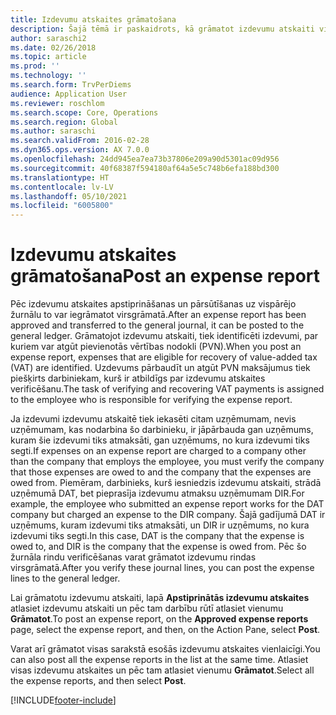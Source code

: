 ```yaml
---
title: Izdevumu atskaites grāmatošana
description: Šajā tēmā ir paskaidrots, kā grāmatot izdevumu atskaiti virsgrāmatā.
author: saraschi2
ms.date: 02/26/2018
ms.topic: article
ms.prod: ''
ms.technology: ''
ms.search.form: TrvPerDiems
audience: Application User
ms.reviewer: roschlom
ms.search.scope: Core, Operations
ms.search.region: Global
ms.author: saraschi
ms.search.validFrom: 2016-02-28
ms.dyn365.ops.version: AX 7.0.0
ms.openlocfilehash: 24dd945ea7ea73b37806e209a90d5301ac09d956
ms.sourcegitcommit: 40f68387f594180af64a5e5c748b6efa188bd300
ms.translationtype: HT
ms.contentlocale: lv-LV
ms.lasthandoff: 05/10/2021
ms.locfileid: "6005800"
---
```

# <a name="post-an-expense-report"></a><span data-ttu-id="1a4f3-103">Izdevumu atskaites grāmatošana</span><span class="sxs-lookup"><span data-stu-id="1a4f3-103">Post an expense report</span></span>

<span data-ttu-id="1a4f3-104">Pēc izdevumu atskaites apstiprināšanas un pārsūtīšanas uz vispārējo žurnālu to var iegrāmatot virsgrāmatā.</span><span class="sxs-lookup"><span data-stu-id="1a4f3-104">After an expense report has been approved and transferred to the general journal, it can be posted to the general ledger.</span></span> <span data-ttu-id="1a4f3-105">Grāmatojot izdevumu atskaiti, tiek identificēti izdevumi, par kuriem var atgūt pievienotās vērtības nodokli (PVN).</span><span class="sxs-lookup"><span data-stu-id="1a4f3-105">When you post an expense report, expenses that are eligible for recovery of value-added tax (VAT) are identified.</span></span> <span data-ttu-id="1a4f3-106">Uzdevums pārbaudīt un atgūt PVN maksājumus tiek piešķirts darbiniekam, kurš ir atbildīgs par izdevumu atskaites verificēšanu.</span><span class="sxs-lookup"><span data-stu-id="1a4f3-106">The task of verifying and recovering VAT payments is assigned to the employee who is responsible for verifying the expense report.</span></span>

<span data-ttu-id="1a4f3-107">Ja izdevumi izdevumu atskaitē tiek iekasēti citam uzņēmumam, nevis uzņēmumam, kas nodarbina šo darbinieku, ir jāpārbauda gan uzņēmums, kuram šie izdevumi tiks atmaksāti, gan uzņēmums, no kura izdevumi tiks segti.</span><span class="sxs-lookup"><span data-stu-id="1a4f3-107">If expenses on an expense report are charged to a company other than the company that employs the employee, you must verify the company that those expenses are owed to and the company that the expenses are owed from.</span></span> <span data-ttu-id="1a4f3-108">Piemēram, darbinieks, kurš iesniedzis izdevumu atskaiti, strādā uzņēmumā DAT, bet pieprasīja izdevumu atmaksu uzņēmumam DIR.</span><span class="sxs-lookup"><span data-stu-id="1a4f3-108">For example, the employee who submitted an expense report works for the DAT company but charged an expense to the DIR company.</span></span> <span data-ttu-id="1a4f3-109">Šajā gadījumā DAT ir uzņēmums, kuram izdevumi tiks atmaksāti, un DIR ir uzņēmums, no kura izdevumi tiks segti.</span><span class="sxs-lookup"><span data-stu-id="1a4f3-109">In this case, DAT is the company that the expense is owed to, and DIR is the company that the expense is owed from.</span></span> <span data-ttu-id="1a4f3-110">Pēc šo žurnāla rindu verificēšanas varat grāmatot izdevumu rindas virsgrāmatā.</span><span class="sxs-lookup"><span data-stu-id="1a4f3-110">After you verify these journal lines, you can post the expense lines to the general ledger.</span></span>

<span data-ttu-id="1a4f3-111">Lai grāmatotu izdevumu atskaiti, lapā **Apstiprinātās izdevumu atskaites** atlasiet izdevumu atskaiti un pēc tam darbību rūtī atlasiet vienumu **Grāmatot**.</span><span class="sxs-lookup"><span data-stu-id="1a4f3-111">To post an expense report, on the **Approved expense reports** page, select the expense report, and then, on the Action Pane, select **Post**.</span></span>

<span data-ttu-id="1a4f3-112">Varat arī grāmatot visas sarakstā esošās izdevumu atskaites vienlaicīgi.</span><span class="sxs-lookup"><span data-stu-id="1a4f3-112">You can also post all the expense reports in the list at the same time.</span></span> <span data-ttu-id="1a4f3-113">Atlasiet visas izdevumu atskaites un pēc tam atlasiet vienumu **Grāmatot**.</span><span class="sxs-lookup"><span data-stu-id="1a4f3-113">Select all the expense reports, and then select **Post**.</span></span>


[!INCLUDE[footer-include](../includes/footer-banner.md)]